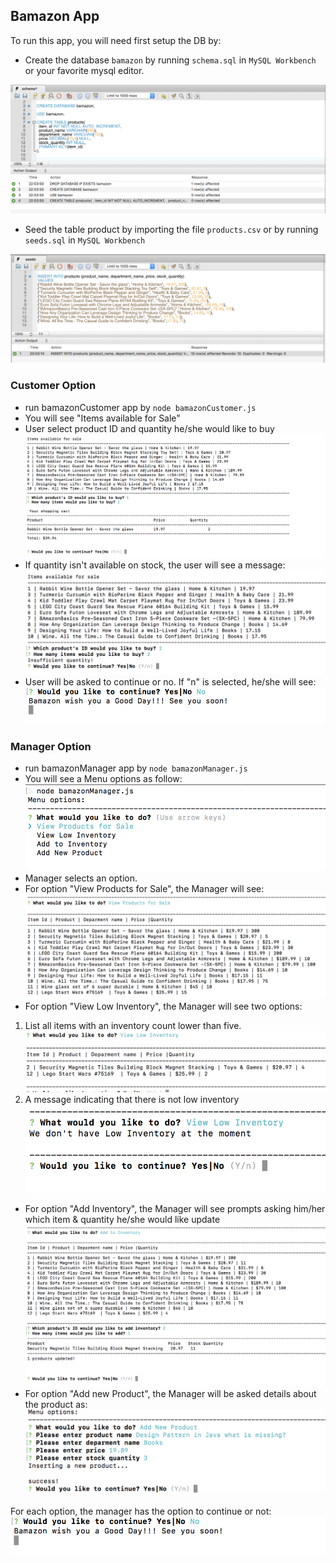 
## Bamazon App


To run this app, you will need first setup the DB by: 
- Create the database `bamazon` by running `schema.sql` in `MySQL Workbench` or your favorite mysql editor.

![database demo](/images/database.png)

- Seed the table product by importing the file `products.csv` or by running `seeds.sql`  in `MySQL Workbench`

![seeds demo](/images/seeds.png)

### Customer Option

- run bamazonCustomer app by `node bamazonCustomer.js`
- You will see "Items available for Sale"
- User select product ID and quantity he/she would like to buy
![customer demo](/images/customer-demo.png)
- If quantity isn't available on stock, the user will see a message:
![customer demo](/images/customer-demo-outofstock.png)
- User will be asked to continue or no. If "n" is selected, he/she will see:
![continue demo](/images/continue-prompt.png)


### Manager Option 

- run bamazonManager app by `node bamazonManager.js`
- You will see a Menu options as follow:
![Manager Menu options](/images/manager-menu-options.png)
- Manager selects an option.
- For option "View Products for Sale", the Manager will see:
![Products for Sale](/images/products-sale.png)
- For option "View Low Inventory", the Manager will see two options:
1) List  all items with an inventory count lower than five. 
![Low invetory](/images/low-inventory.png)
2) A message indicating that there is not low inventory
![No low invetory](/images/no-low-inventory.png)
- For option "Add Inventory", the Manager will see prompts asking him/her which item & quantity
he/she would like update
![Add inventory](/images/add-inventory.png)
- For option "Add new Product", the Manager will be asked details about the product as:
![New product](/images/new-product.png)

For each option, the manager has the option to continue or not:
![Continue](/images/continue-prompt.png)
